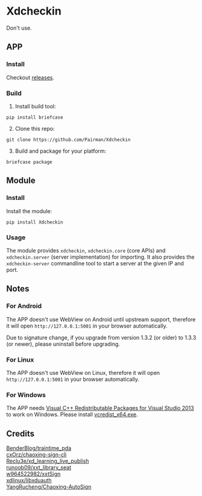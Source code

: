 # Xdcheckin
Don't use.

## APP
### Install
Checkout [releases](https://github.com/Pairman/Xdcheckin/releases/).

### Build
1. Install build tool:
```
pip install briefcase
```

2. Clone this repo:
```
git clone https://github.com/Pairman/Xdcheckin
```

3. Build and package for your platform:
```
briefcase package
```

## Module
### Install
Install the module:
```
pip install Xdcheckin
```

### Usage
The module provides ```xdcheckin```, ```xdcheckin.core``` (core APIs) and ```xdcheckin.server``` (server implementation) for importing. It also provides the ```xdcheckin-server``` commandline tool to start a server at the given IP and port.

## Notes
### For Android
The APP doesn't use WebView on Android until upstream support, therefore it will open ```http://127.0.0.1:5001``` in your browser automatically.

Due to signature change, if you upgrade from version 1.3.2 (or older) to 1.3.3 (or newer), please uninstall before upgrading.

### For Linux
The APP doesn't use WebView on Linux, therefore it will open ```http://127.0.0.1:5001``` in your browser automatically.

### For Windows
The APP needs [Visual C++ Redistributable Packages for Visual Studio 2013](https://www.microsoft.com/en-US/download/details.aspx?id=40784) to work on Windows. Please install [vcredist_x64.exe](https://download.microsoft.com/download/c/c/2/cc2df5f8-4454-44b4-802d-5ea68d086676/vcredist_x64.exe).

## Credits
[BenderBlog/traintime_pda](https://github.com/BenderBlog/traintime_pda) <br>
[cxOrz/chaoxing-sign-cli](https://github.com/cxOrz/chaoxing-sign-cli) <br>
[Reclu3e/xd_learning_live_publish](https://github.com/Reclu3e/xd_learning_live_publish) <br>
[runoob09/xxt_library_seat](https://github.com/runoob09/xxt_library_seat) <br>
[w964522982/xxtSign](https://github.com/w964522982/xxtSign) <br>
[xdlinux/libxduauth](https://github.com/xdlinux/libxduauth) <br>
[YangRucheng/Chaoxing-AutoSign](https://github.com/YangRucheng/Chaoxing-AutoSign)
